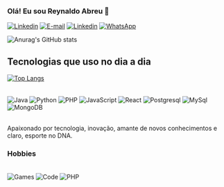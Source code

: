 ### Olá! Eu sou Reynaldo Abreu 👋
[![Linkedin](https://img.shields.io/badge/LinkedIn-0077B5?style=for-the-badge&logo=linkedin&logoColor=white)](https://www.linkedin.com/in/reynaldoabreu/)
[![E-mail](https://img.shields.io/badge/Microsoft_Outlook-0078D4?style=for-the-badge&logo=microsoft-outlook&logoColor=white)](reynaldodadilson@hotmail.com)
[![Linkedin](https://img.shields.io/badge/Instagram-E4405F?style=for-the-badge&logo=instagram&logoColor=white)](https://www.instagram.com/reynaldo__abreu/)
[![WhatsApp](https://img.shields.io/badge/WhatsApp-25D366?style=for-the-badge&logo=whatsapp&logoColor=white)](https://wa.me/5521979098858)

![Anurag's GitHub stats](https://github-readme-stats.vercel.app/api?username=ReynaldoAbreu&show_icons=true&theme=dracula)
## Tecnologias que uso no dia a dia

[![Top Langs](https://github-readme-stats.vercel.app/api/top-langs/?username=ReynaldoAbreu&layout=compact)](https://github.com/ReynaldoAbreu/github-readme-stats)

<div style="display: inline_block"><br/>
    <img align="center" alt="Java" src="https://img.shields.io/badge/Java-ED8B00?style=for-the-badge&logo=java&logoColor=white" />
     <img align="center" alt="Python" src="https://img.shields.io/badge/Python-3776AB?style=for-the-badge&logo=python&logoColor=white" />
    <img align="center" alt="PHP" src="https://img.shields.io/badge/PHP-777BB4?style=for-the-badge&logo=php&logoColor=white" />
    <img align="center" alt="JavaScript" src="https://img.shields.io/badge/JavaScript-323330?style=for-the-badge&logo=javascript&logoColor=F7DF1E" />
    <img align="center" alt="React" src="https://img.shields.io/badge/React-20232A?style=for-the-badge&logo=react&logoColor=61DAFB" />
    <img align="center" alt="Postgresql" src="https://img.shields.io/badge/PostgreSQL-316192?style=for-the-badge&logo=postgresql&logoColor=white" />
    <img align="center" alt="MySql" src="https://img.shields.io/badge/MySQL-00000F?style=for-the-badge&logo=mysql&logoColor=white" />
    <img align="center" alt="MongoDB" src="https://img.shields.io/badge/MongoDB-4EA94B?style=for-the-badge&logo=mongodb&logoColor=white" />
    
</div><br/>

Apaixonado por tecnologia, inovação, amante de novos conhecimentos e claro, esporte no DNA.

### Hobbies
<div style="display: inline_block"><br/>
     <img align="center" alt="Games" src="https://img.shields.io/badge/PlayStation-003791?style=for-the-badge&logo=playstation&logoColor=white"/>
     <img align="center" alt="Code" src="https://img.shields.io/badge/-LeetCode-FFA116?style=for-the-badge&logo=LeetCode&logoColor=black" />
     <img align="center" alt="PHP" src="https://img.shields.io/badge/Counter_Strike-000000?style=for-the-badge&logo=counter-strike&logoColor=white" />
    
</div><br/>
